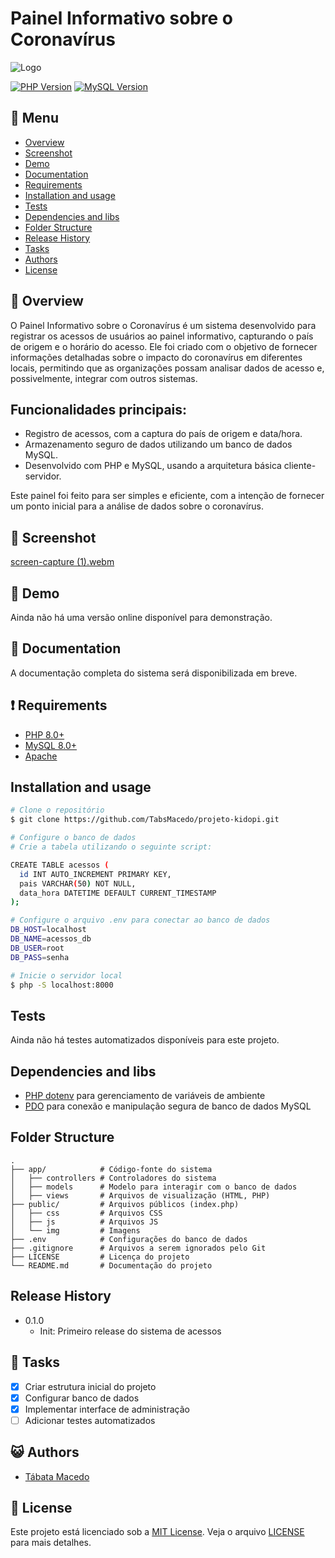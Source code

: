 # Painel Informativo sobre o Coronavírus

![Logo](https://www.skyhub.bio/wp-content/uploads/2021/09/kidopi.png)

[![PHP Version](https://img.shields.io/badge/PHP-8.0%2B-blue)](https://www.php.net/) [![MySQL Version](https://img.shields.io/badge/MySQL-8.0-orange)](https://dev.mysql.com/downloads/)

## :bookmark_tabs: Menu
* [Overview](#scroll-overview)
* [Screenshot](#rice_scene-screenshot)
* [Demo](#dvd-demo)
* [Documentation](#blue_book-documentation)
* [Requirements](#heavy_exclamation_mark-requirements)
* [Installation and usage](#installation-and-usage)
* [Tests](#tests)
* [Dependencies and libs](#dependencies-and-libs)
* [Folder Structure](#folder-structure)
* [Release History](#release-history)
* [Tasks](#bell-tasks)
* [Authors](#smiley_cat-authors)
* [License](#memo-license)

## :scroll: Overview
O Painel Informativo sobre o Coronavírus é um sistema desenvolvido para registrar os acessos de usuários ao painel informativo, capturando o país de origem e o horário do acesso. Ele foi criado com o objetivo de fornecer informações detalhadas sobre o impacto do coronavírus em diferentes locais, permitindo que as organizações possam analisar dados de acesso e, possivelmente, integrar com outros sistemas.

## Funcionalidades principais:
 - Registro de acessos, com a captura do país de origem e data/hora.
 - Armazenamento seguro de dados utilizando um banco de dados MySQL.
 - Desenvolvido com PHP e MySQL, usando a arquitetura básica cliente-servidor.

Este painel foi feito para ser simples e eficiente, com a intenção de fornecer um ponto inicial para a análise de dados sobre o coronavírus.

## :rice_scene: Screenshot
[screen-capture (1).webm](https://github.com/user-attachments/assets/75b9424d-af0b-40c5-8c45-ff18ab69bf04)

## :dvd: Demo
Ainda não há uma versão online disponível para demonstração.

## :blue_book: Documentation
A documentação completa do sistema será disponibilizada em breve.

## :heavy_exclamation_mark: Requirements
* [PHP 8.0+](https://www.php.net/)
* [MySQL 8.0+](https://dev.mysql.com/downloads/)
* [Apache](https://httpd.apache.org/download.cgi) 

## Installation and usage
```bash
# Clone o repositório
$ git clone https://github.com/TabsMacedo/projeto-kidopi.git

# Configure o banco de dados
# Crie a tabela utilizando o seguinte script:

CREATE TABLE acessos (
  id INT AUTO_INCREMENT PRIMARY KEY,
  pais VARCHAR(50) NOT NULL,
  data_hora DATETIME DEFAULT CURRENT_TIMESTAMP
);

# Configure o arquivo .env para conectar ao banco de dados
DB_HOST=localhost
DB_NAME=acessos_db
DB_USER=root
DB_PASS=senha

# Inicie o servidor local
$ php -S localhost:8000
```

## Tests
Ainda não há testes automatizados disponíveis para este projeto.

## Dependencies and libs
- [PHP dotenv](https://github.com/vlucas/phpdotenv) para gerenciamento de variáveis de ambiente
- [PDO](https://www.php.net/manual/pt_BR/book.pdo.php) para conexão e manipulação segura de banco de dados MySQL


## Folder Structure
```
.
├── app/            # Código-fonte do sistema
│   ├── controllers # Controladores do sistema
│   ├── models      # Modelo para interagir com o banco de dados
│   ├── views       # Arquivos de visualização (HTML, PHP)
├── public/         # Arquivos públicos (index.php)
│   ├── css         # Arquivos CSS
│   ├── js          # Arquivos JS
│   └── img         # Imagens
├── .env            # Configurações do banco de dados
├── .gitignore      # Arquivos a serem ignorados pelo Git
├── LICENSE         # Licença do projeto
└── README.md       # Documentação do projeto

```

## Release History
- 0.1.0
  - Init: Primeiro release do sistema de acessos

## :bell: Tasks
- [x] Criar estrutura inicial do projeto
- [x] Configurar banco de dados
- [x] Implementar interface de administração
- [ ] Adicionar testes automatizados

## :smiley_cat: Authors
- [Tábata Macedo](https://github.com/tabsmacedo)

## :memo: License
Este projeto está licenciado sob a [MIT License](./LICENSE). Veja o arquivo [LICENSE](./LICENSE) para mais detalhes.
